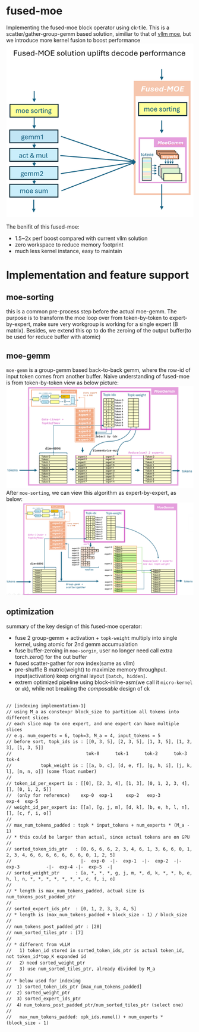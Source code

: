 # fused-moe
Implementing the fused-moe block operator using ck-tile. This is a scatter/gather-group-gemm based solution, similiar to that of [vllm moe](https://github.com/vllm-project/vllm/blob/main/benchmarks/kernels/benchmark_moe.py), but we introduce more kernel fusion to boost performance
![](misc/moe-0.png)

The benifit of this fused-moe:
* 1.5~2x perf boost compared with current vllm solution
* zero workspace to reduce memory footprint
* much less kernel instance, easy to maintain

# Implementation and feature support
## moe-sorting
this is a common pre-process step before the actual moe-gemm. The purpose is to transform the moe loop over from token-by-token to expert-by-expert, make sure very workgroup is working for a single expert (B matrix). Besides, we extend this op to do the zeroing of the output buffer(to be used for reduce buffer with atomic)

## moe-gemm
`moe-gemm` is a group-gemm based back-to-back gemm, where the row-id of input token comes from another buffer. Naive understanding of fused-moe is from token-by-token view as below picture:
![](misc/moe-1.png)
After `moe-sorting`, we can view this algorithm as expert-by-expert, as below:
![](misc/moe-2.png)

## optimization
summary of the key design of this fused-moe operator:
* fuse 2 group-gemm + activation + `topk-weight` multiply into single kernel, using atomic for 2nd gemm accumualation
* fuse buffer-zeroing in `moe-sorgin`, user no longer need call extra torch.zero() for the out buffer
* fused scatter-gather for row index(same as vllm)
* pre-shuffle B matric(weight) to maximize memory throughput. input(activation) keep original layout `[batch, hidden]`.
* extrem optimized pipeline using block-inline-asm(we call it `micro-kernel` or `uk`), while not breaking the *composable* design of ck

## 
```
// [indexing implementation-1]
// using M_a as constexpr block_size to partition all tokens into different slices
// each slice map to one expert, and one expert can have multiple slices
// e.g. num_experts = 6, topk=3, M_a = 4, input_tokens = 5
// before sort, topk_ids is : [[0, 3, 5], [2, 3, 5], [1, 3, 5], [1, 2, 3], [1, 3, 5]]
//                            tok-0      tok-1      tok-2      tok-3      tok-4
//           topk_weight is : [[a, b, c], [d, e, f], [g, h, i], [j, k, l], [m, n, o]] (some float number)
//
// token_id_per_expert is : [[0], [2, 3, 4], [1, 3], [0, 1, 2, 3, 4], [], [0, 1, 2, 5]]
//  (only for reference)    exp-0  exp-1     exp-2   exp-3          exp-4  exp-5
// weight_id_per_expert is: [[a], [g, j, m], [d, k], [b, e, h, l, n], [], [c, f, i, o]]
//
// max_num_tokens_padded : topk * input_tokens + num_experts * (M_a - 1)
// * this could be larger than actual, since actual tokens are on GPU
//
// sorted_token_ids_ptr   : [0, 6, 6, 6, 2, 3, 4, 6, 1, 3, 6, 6, 0, 1, 2, 3, 4, 6, 6, 6, 6, 6, 6, 6, 0, 1, 2, 5]
//                          |-  exp-0  -|-  exp-1  -|-  exp-2  -|-      exp-3          -|-  exp-4 -|-  exp-5  -|
// sorted_weight_ptr      : [a, *, *, *, g, j, m, *, d, k, *, *, b, e, h, l, n, *, *, *, *, *, *, *, c, f, i, o]
//
// * length is max_num_tokens_padded, actual size is num_tokens_post_padded_ptr
//
// sorted_expert_ids_ptr  : [0, 1, 2, 3, 3, 4, 5]
// * length is (max_num_tokens_padded + block_size - 1) / block_size
//
// num_tokens_post_padded_ptr : [28]
// num_sorted_tiles_ptr : [7]
//
// * different from vLLM
//   1) token_id stored in sorted_token_ids_ptr is actual token_id, not token_id*top_K expanded id
//   2）need sorted_weight_ptr
//   3) use num_sorted_tiles_ptr, already divided by M_a
//
// * below used for indexing
//  1) sorted_token_ids_ptr [max_num_tokens_padded]
//  2) sorted_weight_ptr
//  3) sorted_expert_ids_ptr
//  4）num_tokens_post_padded_ptr/num_sorted_tiles_ptr (select one)
//
//   max_num_tokens_padded: opk_ids.numel() + num_experts * (block_size - 1)
```